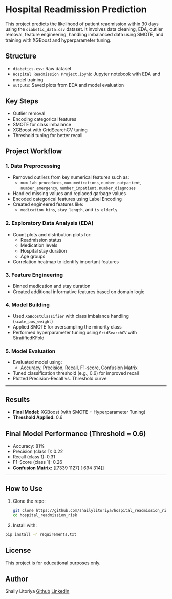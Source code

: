 # Hospital Readmission Prediction

This project predicts the likelihood of patient readmission within 30 days using the `diabetic_data.csv` dataset. It involves data cleaning, EDA, outlier removal, feature engineering, handling imbalanced data using SMOTE, and training with XGBoost and hyperparameter tuning.

## Structure

- `diabetics.csv`: Raw dataset
- `Hospital Readmission Project.ipynb`: Jupyter notebook with EDA and model training
- `outputs`: Saved plots from EDA and model evaluation

## Key Steps

- Outlier removal
- Encoding categorical features
- SMOTE for class imbalance
- XGBoost with GridSearchCV tuning
- Threshold tuning for better recall

## Project Workflow

### 1. **Data Preprocessing**
- Removed outliers from key numerical features such as:
  - `num_lab_procedures`, `num_medications`, `number_outpatient`, `number_emergency`, `number_inpatient`, `number_diagnoses`
- Handled missing values and replaced garbage values
- Encoded categorical features using Label Encoding
- Created engineered features like:
  - `medication_bins`, `stay_length`, and `is_elderly`

### 2. **Exploratory Data Analysis (EDA)**
- Count plots and distribution plots for:
  - Readmission status
  - Medication levels
  - Hospital stay duration
  - Age groups
- Correlation heatmap to identify important features

### 3. **Feature Engineering**
- Binned medication and stay duration
- Created additional informative features based on domain logic

### 4. **Model Building**
- Used `XGBoostClassifier` with class imbalance handling (`scale_pos_weight`)
- Applied SMOTE for oversampling the minority class
- Performed hyperparameter tuning using `GridSearchCV` with StratifiedKFold

### 5. **Model Evaluation**
- Evaluated model using:
  - Accuracy, Precision, Recall, F1-score, Confusion Matrix
- Tuned classification threshold (e.g., 0.6) for improved recall
- Plotted Precision-Recall vs. Threshold curve

---

## Results

- **Final Model:** XGBoost (with SMOTE + Hyperparameter Tuning)
- **Threshold Applied:** 0.6

## Final Model Performance (Threshold = 0.6)

- Accuracy: 81%
- Precision (class 1): 0.22
- Recall (class 1): 0.31
- F1-Score (class 1): 0.26
- **Confusion Matrix:**
  [[7339 1127]
 [ 694  314]]

---

## How to Use

1. Clone the repo:
   ```bash
   git clone https://github.com/shailylitoriya/hospital_readmission_risk.git
   cd hospital_readmission_risk
   ```
   
2. Install with:

```bash
pip install -r requirements.txt
```

## License
This project is for educational purposes only.

## Author
Shaily Litoriya
[Github](https://github.com/shailylitoriya) [LinkedIn](www.linkedin.com/in/shailylitoriya)
